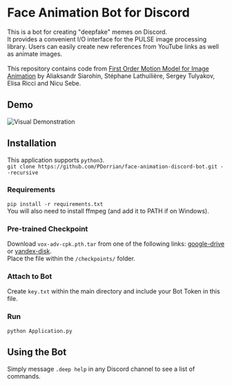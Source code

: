 # Face Animation Bot for Discord
This is a bot for creating "deepfake" memes on Discord.<br>
It provides a convenient I/O interface for the PULSE image processing library. Users can easily create new references from YouTube links as well as animate images.<br>
<br>
This repository contains code from [First Order Motion Model for Image Animation](https://github.com/AliaksandrSiarohin/first-order-model) by Aliaksandr Siarohin, Stéphane Lathuilière, Sergey Tulyakov, Elisa Ricci and Nicu Sebe.<br>

## Demo
![Visual Demonstration](https://github.com/PDorrian/face-animation-discord-bot/blob/master/demo.gif)

## Installation
This application supports ``python3``.<br>
```git clone https://github.com/PDorrian/face-animation-discord-bot.git --recursive```

### Requirements
```pip install -r requirements.txt```<br>
You will also need to install ffmpeg (and add it to PATH if on Windows).

### Pre-trained Checkpoint
Download ``vox-adv-cpk.pth.tar`` from one of the following links: [google-drive](https://drive.google.com/open?id=1PyQJmkdCsAkOYwUyaj_l-l0as-iLDgeH) or [yandex-disk](https://yadi.sk/d/lEw8uRm140L_eQ).<br>
Place the file within the ``/checkpoints/`` folder.

### Attach to Bot
Create ``key.txt`` within the main directory and include your Bot Token in this file.

### Run
``python Application.py``

## Using the Bot
Simply message ``.deep help`` in any Discord channel to see a list of commands.